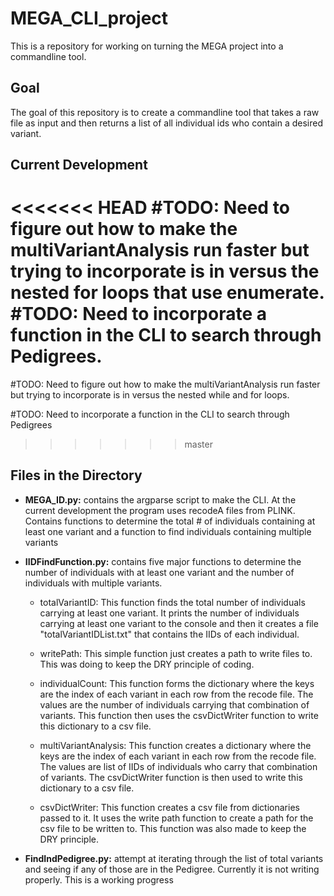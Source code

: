 # MEGA_CLI_project

This is a repository for working on turning the MEGA project into a commandline tool.

## Goal

The goal of this repository is to create a commandline tool that takes a raw file as input and then returns a list of all individual ids who contain a desired variant.

## Current Development

<<<<<<< HEAD
#TODO: Need to figure out how to make the multiVariantAnalysis run faster but trying to incorporate is in versus the nested for loops that use enumerate.
#TODO: Need to incorporate a function in the CLI to search through Pedigrees.
=======
#TODO: Need to figure out how to make the multiVariantAnalysis run faster but trying to incorporate is in versus the nested while and for loops.

#TODO: Need to incorporate a function in the CLI to search through Pedigrees
>>>>>>> master

## Files in the Directory

- **MEGA_ID.py:** contains the argparse script to make the CLI. At the current development the program uses recodeA files from PLINK. Contains functions to determine the total # of individuals containing at least one variant and a function to find individuals containing multiple variants

- **IIDFindFunction.py:** contains five major functions to determine the number of individuals with at least one variant and the number of individuals with multiple variants.

  - totalVariantID: This function finds the total number of individuals carrying at least one variant. It prints the number of individuals carrying at least one variant to the console and then it creates a file "totalVariantIDList.txt" that contains the IIDs of each individual.

  * writePath: This simple function just creates a path to write files to. This was doing to keep the DRY principle of coding.

  * individualCount: This function forms the dictionary where the keys are the index of each variant in each row from the recode file. The values are the number of individuals carrying that combination of variants. This function then uses the csvDictWriter function to write this dictionary to a csv file.

  * multiVariantAnalysis: This function creates a dictionary where the keys are the index of each variant in each row from the recode file. The values are list of IIDs of individuals who carry that combination of variants. The csvDictWriter function is then used to write this dictionary to a csv file.

  * csvDictWriter: This function creates a csv file from dictionaries passed to it. It uses the write path function to create a path for the csv file to be written to. This function was also made to keep the DRY principle.

* **FindIndPedigree.py:** attempt at iterating through the list of total variants and seeing if any of those are in the Pedigree. Currently it is not writing properly. This is a working progress
